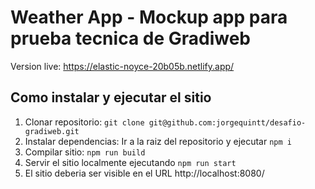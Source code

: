 # Weather App - Mockup app para prueba tecnica de Gradiweb
Version live: https://elastic-noyce-20b05b.netlify.app/

## Como instalar y ejecutar el sitio
1. Clonar repositorio: ```git clone git@github.com:jorgequintt/desafio-gradiweb.git```
2. Instalar dependencias: Ir a la raiz del repositorio y ejecutar ```npm i```
3. Compilar sitio: ```npm run build```
4. Servir el sitio localmente ejecutando ```npm run start```
5. El sitio deberia ser visible en el URL http://localhost:8080/
